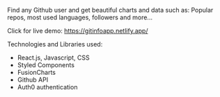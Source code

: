 Find any Github user and get beautiful charts and data such as:
Popular repos, most used languages, followers and more...

Click for live demo:
https://gitinfoapp.netlify.app/

Technologies and Libraries used:
- React.js, Javascript, CSS
- Styled Components
- FusionCharts
- Github API
- Auth0 authentication
